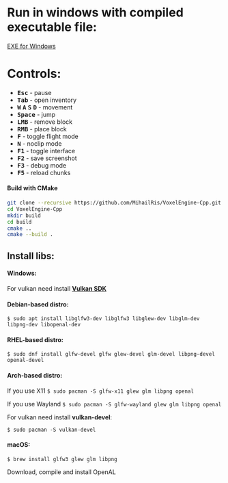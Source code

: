 # Run in windows with compiled executable file:

[EXE for Windows](https://drive.google.com/file/d/1hkqCFP6MG9t6V6hjfL4UXdIW9VRsRaAt/view?usp=sharing)

# Controls:
- <kbd>**Esc**</kbd> - pause
- <kbd>**Tab**</kbd> - open inventory
- <kbd>**W**</kbd> <kbd>**A**</kbd> <kbd>**S**</kbd> <kbd>**D**</kbd> - movement
- <kbd>**Space**</kbd> - jump
- <kbd>**LMB**</kbd> - remove block 
- <kbd>**RMB**</kbd> - place block
- <kbd>**F**</kbd> - toggle flight mode
- <kbd>**N**</kbd> - noclip mode
- <kbd>**F1**</kbd> - toggle interface
- <kbd>**F2**</kbd> - save screenshot
- <kbd>**F3**</kbd> - debug mode
- <kbd>**F5**</kbd> - reload chunks

#### Build with CMake
```sh
git clone --recursive https://github.com/MihailRis/VoxelEngine-Cpp.git
cd VoxelEngine-Cpp
mkdir build
cd build
cmake ..
cmake --build .
```

## Install libs:

#### Windows:
For vulkan need install [**Vulkan SDK**](https://vulkan.lunarg.com/sdk/home#windows)

#### Debian-based distro:
`$ sudo apt install libglfw3-dev libglfw3 libglew-dev libglm-dev libpng-dev libopenal-dev`

#### RHEL-based distro:
`$ sudo dnf install glfw-devel glfw glew-devel glm-devel libpng-devel openal-devel`

#### Arch-based distro:
If you use X11
`$ sudo pacman -S glfw-x11 glew glm libpng openal`

If you use Wayland
`$ sudo pacman -S glfw-wayland glew glm libpng openal`

For vulkan need install **vulkan-devel**:

`$ sudo pacman -S vulkan-devel`

#### macOS:

`$ brew install glfw3 glew glm libpng`

Download, compile and install OpenAL
